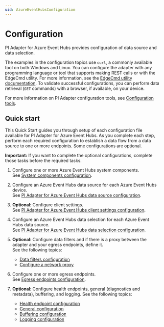 ```yaml
---
uid: AzureEventHubsConfiguration
---
```


# Configuration

PI Adapter for Azure Event Hubs provides configuration of data source and data selection.

The examples in the configuration topics use `curl`, a commonly available tool on both Windows and Linux. You can configure the adapter with any programming language or tool that supports making REST calls or with the EdgeCmd utility. For more information, see the [EdgeCmd utility documentation](https://osisoft.github.io/Edgecmd-Docs/content/edgecmd-utility.html). To validate successful configurations, you can perform data retrieval (`GET` commands) with a browser, if available, on your device.

For more information on PI Adapter configuration tools, see [Configuration tools](xref:ConfigurationTools).

## Quick start

This Quick Start guides you through setup of each configuration file available for PI Adapter for Azure Event Hubs. As you complete each step, perform each required configuration to establish a data flow from a data source to one or more endpoints. Some configurations are optional.

**Important:** If you want to complete the optional configurations, complete those tasks before the required tasks.

1. Configure one or more Azure Event Hubs system components.<br>See [System components configuration](xref:SystemComponentsConfiguration#configure-system-components).

2. Configure an Azure Event Hubs data source for each Azure Event Hubs device.<br>See [PI Adapter for Azure Event Hubs data source configuration](xref:PIAdapterForAzureEventHubsDataSourceConfiguration#configure-azure-event-hubs-data-source).

3. **Optional**: Configure client settings.<br> See [PI Adapter for Azure Event Hubs client settings configuration](xref:PIAdapterForAzureEventHubsClientSettingsConfiguration#configure-azure-event-hubs-client-settings).

4. Configure an Azure Event Hubs data selection for each Azure Event Hubs data source.<br>See [PI Adapter for Azure Event Hubs data selection configuration](xref:PIAdapterForAzureEventHubsDataSelectionConfiguration#configure-azure-event-hubs-data-selection).

5. **Optional**: Configure data filters and if there is a proxy between the adapter and your egress endpoints, define it.<br>See the following topics:

    - [Data filters configuration](xref:DataFiltersConfiguration#configure-data-filters) 
    - [Configure a network proxy](xref:ConfigureANetworkProxy)

6. Configure one or more egress endpoints.<br>See [Egress endpoints configuration](xref:EgressEndpointsConfiguration#configure-egress-endpoints).

7. **Optional**: Configure health endpoints, general (diagnostics and metadata), buffering, and logging. See the following topics:

    - [Health endpoint configuration](xref:HealthEndpointConfiguration#configure-health-endpoint)
    - [General configuration](xref:GeneralConfiguration#configure-general)
    - [Buffering configuration](xref:BufferingConfiguration#configure-buffering)
    - [Logging configuration](xref:LoggingConfiguration#configure-logging)
